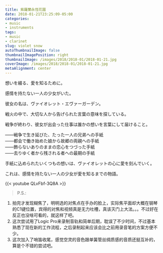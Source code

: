 ```yaml
---
title: 紫羅蘭永恆花園
date: 2018-01-21T23:25:09-05:00
categories:
- music
- instruments
tags:
- music
- clarinet
slug: violet snow
autoThumbnailImage: false
thumbnailImagePosition: right
thumbnailImage: /images/2018/2018-01/2018-01-21.jpg
coverImage: /images/2018/2018-01/2018-01-21.jpg
metaAlignment: center
---
```


想いを綴る、愛を知るために。
<!--more-->

感情を持たない一人の少女がいた。

彼女の名は、ヴァイオレット・エヴァーガーデン。

戦火の中で、大切な人から告げられた言葉の意味を探している。

戦争が終わり、彼女が出会った仕事は誰かの想いを言葉にして届けること。

――戦争で生き延びた、たった一人の兄弟への手紙  
――都会で働き始めた娘から故郷の両親への手紙  
――飾らないありのままの恋心をつづった手紙  
――去りゆく者から残される者への最期の手紙  

手紙に込められたいくつもの想いは、ヴァイオレットの心に愛を刻んでいく。

これは、感情を持たない一人の少女が愛を知るまでの物語。

{{< youtube QLvFbf-3Q8A >}}

>P.S.:  
1. 拍完才发现糊焦了，明明选的对焦点在手办的脸上，实际焦平面却大概在钢琴的C1键位置，宾得的对焦和视频真是无力吐槽，真该灭门上大法。。。不过好在反正也没啥可看的，就这样了吧。  
2. 这次尝试用了Logic Pro来录制音轨和简单后期，耽误了不少时间，不过基本熟悉了现在新的工作流程，之后录制起来应该会比之前用录音笔的方案方便不少。  
3. 这次加入了哨笛收尾，感觉空灵的音色跟单簧管丝绸质感的音质还挺互补的，算是个不错的尝试吧。
